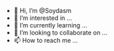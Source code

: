 - 👋 Hi, I’m @Soydasm
- 👀 I’m interested in ...
- 🌱 I’m currently learning ...
- 💞️ I’m looking to collaborate on ...
- 📫 How to reach me ...

<!---
Soydasm/Soydasm is a ✨ special ✨ repository because its `README.md` (this file) appears on your GitHub profile.
You can click the Preview link to take a look at your changes.
--->
